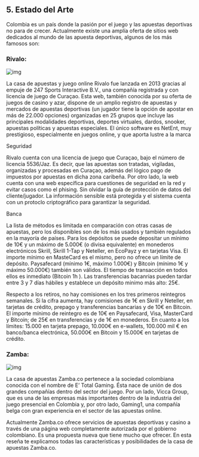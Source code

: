 
## 5. Estado del Arte

Colombia es un país donde la pasión por el juego y las apuestas deportivas no para de crecer. Actualmente existe
una amplía oferta de sitios web dedicados al mundo de las apuesta deportivas, algunos de los más famosos son:

### Rivalo:

![img](http://www.guncelgirisadresi.org/wp-content/uploads/2018/01/rivalo-logo-1.png)

La casa de apuestas y juego online Rivalo fue lanzada en 2013 gracias al empuje de 247 Sports Interactive B.V., una compañía registrada y con licencia de juego de Curaçao. Esta web, también conocida por su oferta de juegos de casino y azar, dispone de un amplio registro de apuestas y mercados de apuestas deportivas (un jugador tiene la opción de apostar en más de 22.000 opciones) organizadas en 25 grupos que incluye las principales modalidades deportivas, deportes virtuales, dardos, snooker, apuestas políticas y apuestas especiales. El único software es NetEnt, muy prestigioso, especialmente en juegos online, y que aporta lustre a la marca

Seguridad

Rivalo cuenta con una licencia de juego que Curaçao, bajo el número de licencia 5536/Jaz. Es decir, que las apuestas son tratadas, vigiladas, organizadas y procesadas en Curaçao, además del lógico pago de impuestos por apuestas en dicha zona caribeña.
Por otro lado, la web cuenta con una web específica para cuestiones de seguridad en la red y evitar casos como el phising. Sin olvidar la guía de protección de datos del cliente/jugador. La información sensible está protegida y el sistema cuenta con un protoclo criptográfico para garantizar la seguridad.

Banca

La lista de métodos es limitada en comparación con otras casas de apuestas, pero los disponibles son de los más usados y también regulados en la mayoría de países. Para los depósitos se puede depositar un mínimo de 10€ y un máximo de 5.000€ (o divisa equivalente) en monederos electrónicos Skrill, Skrill 1-Tap y Neteller, en EcoPayz y en tarjetas Visa. El importe mínimo en MasteCard es el mismo, pero no ofrece un límite de depósito. Paysafecard (mínimo 1€, máximo 1.000€) y Bitcoin (mínimo 1€ y máximo 50.000€) también son válidos. El tiempo de transacción en todos ellos es inmediato (Bitcoin 1h ). Las transferencias bacanrias pueden tardar entre 3 y 7 días hábiles y establece un depósito minimo más alto: 25€.

Respecto a los retiros, no hay comisiones en los tres primeros reintegros semanales. Si la cifra aumenta, hay comisiones de 1€ en Skrill y Neteller, en tarjetas de crédito, prepago y transferencias bancarias y de 10€ en Bitcoin. El importe mínimo de reintegro es de 10€ en Paysafecard, Visa, MasterCard y Bitcoin; de 25€ en transferencias y de 1€ en monederos. En cuanto a los límites: 15.000 en tarjeta prepago, 10.000€ en e-wallets, 100.000 mil € en banco/banca electrónica, 50.000€ en Bitcoin y 15.000€ en tarjetas de crédito.


### Zamba:

![img](http://www.infoplay.info/fotos/noticias/2017/10/GAMING1-primer-Operador-Internacional-en-conseguir-Licencia-de-Casino-Online-y-Apuestas-Deportivas-en-Colombia--1.png)

La casa de apuestas Zamba.co pertenece a la sociedad colombiana conocida con el nombre de E’ Total Gaming. Ésta nace de unión de dos grandes compañías dentro del sector del juego. Por un lado, Vicca Group, que es una de las empresas más importantes dentro de la industria del juego presencial en Colombia y, por otro lado, Gaming1, una compañía belga con gran experiencia en el sector de las apuestas online.

Actualmente Zamba.co ofrece servicios de apuestas deportivas y casino a través de una página web completamente autorizada por el gobierno colombiano. Es una propuesta nueva que tiene mucho que ofrecer. En esta reseña te explicamos todas las características y posibilidades de la casa de apuestas Zamba.co.
